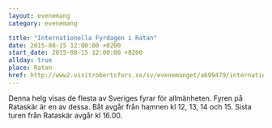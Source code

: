 ```yaml
---
layout: evenemang
category: evenemang

title: "Internationella Fyrdagen i Ratan"
date: 2015-08-15 12:00:00 +0200
start_date: 2015-08-15 12:00:00 +0200
allday: true
place: Ratan
href: http://www2.visitrobertsfors.se/sv/evenemanget/a699479/internationella-fyrdagen-i-ratan/detaljer?page=2&search=s%3D20150726
---
```


Denna helg visas de flesta av Sveriges fyrar för allmänheten. Fyren på Rataskär är en av dessa. Båt avgår från hamnen kl 12, 13, 14 och 15. Sista turen från Rataskär avgår kl 16.00.